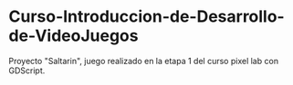 # Curso-Introduccion-de-Desarrollo-de-VideoJuegos
 Proyecto "Saltarin", juego realizado en la etapa 1 del curso pixel lab con GDScript.
